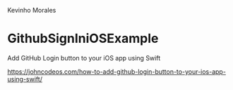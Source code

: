 Kevinho Morales
# GithubSignIniOSExample
Add GitHub Login button to your iOS app using Swift

https://johncodeos.com/how-to-add-github-login-button-to-your-ios-app-using-swift/

